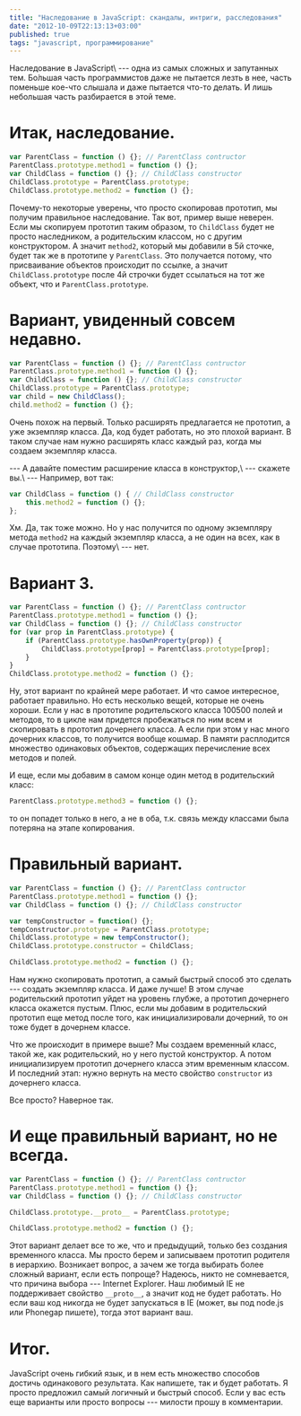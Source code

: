 ```yaml
---
title: "Наследование в JavaScript: скандалы, интриги, расследования"
date: "2012-10-09T22:13:13+03:00"
published: true
tags: "javascript, программирование"
---
```


Наследование в JavaScript\ --- одна из самых сложных и запутанных тем. Бо́льшая часть программистов даже не пытается лезть в нее, часть поменьше кое-что слышала и даже пытается что-то делать. И лишь небольшая часть разбирается в этой теме.

# Итак, наследование.

~~~~~javascript
var ParentClass = function () {}; // ParentClass contructor
ParentClass.prototype.method1 = function () {};
var ChildClass = function () {}; // ChildClass constructor
ChildClass.prototype = ParentClass.prototype;
ChildClass.prototype.method2 = function () {};
~~~~~

Почему-то некоторые уверены, что просто скопировав прототип, мы получим правильное наследование. Так вот, пример выше неверен. Если мы скопируем прототип таким образом, то `ChildClass` будет не просто наследником, а родительским классом, но с другим конструктором. А значит `method2`, который мы добавили в 5й сточке, будет так же в прототипе у `ParentClass`. Это получается потому, что присваивание объектов происходит по ссылке, а значит `ChildClass.prototype` после 4й строчки будет ссылаться на тот же объект, что и `ParentClass.prototype`.

# Вариант, увиденный совсем недавно.

~~~~~javascript
var ParentClass = function () {}; // ParentClass contructor
ParentClass.prototype.method1 = function () {};
var ChildClass = function () {}; // ChildClass constructor
ChildClass.prototype = ParentClass.prototype;
var child = new ChildClass();
child.method2 = function () {};
~~~~~

Очень похож на первый. Только расширять предлагается не прототип, а уже экземпляр класса. Да, код будет работать, но это плохой вариант. В таком случае нам нужно расширять класс каждый раз, когда мы создаем экземпляр класса. 

--- А давайте поместим расширение класса в конструктор,\ --- скажете вы.\ --- Например, вот так:

~~~~~javascript
var ChildClass = function () { // ChildClass constructor
    this.method2 = function () {};
}; 
~~~~~

Хм. Да, так тоже можно. Но у нас получится по одному экземпляру метода `method2` на каждый экземпляр класса, а не один на всех, как в случае прототипа. Поэтому\ --- нет.

# Вариант 3.

~~~~~javascript
var ParentClass = function () {}; // ParentClass contructor
ParentClass.prototype.method1 = function () {};
var ChildClass = function () {}; // ChildClass constructor
for (var prop in ParentClass.prototype) {
    if (ParentClass.prototype.hasOwnProperty(prop)) {
        ChildClass.prototype[prop] = ParentClass.prototype[prop];
    }
}
ChildClass.prototype.method2 = function () {};
~~~~~

Ну, этот вариант по крайней мере работает. И что самое интересное, работает правильно. Но есть несколько вещей, которые не очень хороши. Если у нас в прототипе родительского класса 100500 полей и методов, то в цикле нам придется пробежаться по ним всем и скопировать в прототип дочернего класса. А если при этом у нас много дочерних классов, то получится вообще кошмар. В памяти расплодится множество одинаковых объектов, содержащих перечисление всех методов и полей.

И еще, если мы добавим в самом конце один метод в родительский класс:

~~~~~javascript
ParentClass.prototype.method3 = function () {};
~~~~~

то он попадет только в него, а не в оба, т.к. связь между классами была потеряна на этапе копирования.

# Правильный вариант.

~~~~~javascript
var ParentClass = function () {}; // ParentClass contructor
ParentClass.prototype.method1 = function () {};
var ChildClass = function () {}; // ChildClass constructor

var tempConstructor = function() {};
tempConstructor.prototype = ParentClass.prototype;
ChildClass.prototype = new tempConstructor();
ChildClass.prototype.constructor = ChildClass;

ChildClass.prototype.method2 = function () {};
~~~~~

Нам нужно скопировать прототип, а самый быстрый способ это сделать --- создать экземпляр класса. И даже лучше! В этом случае родительский прототип уйдет на уровень глубже, а прототип дочернего класса окажется пустым. Плюс, если мы добавим в родительский прототип еще метод после того, как инициализировали дочерний, то он тоже будет в дочернем классе.

Что же происходит в примере выше? Мы создаем временный класс, такой же, как родительский, но у него пустой конструктор. А потом инициализируем прототип дочернего класса этим временным классом. И последний этап: нужно вернуть на место свойство `constructor` из дочернего класса.

Все просто? Наверное так.

# И еще правильный вариант, но не всегда.

~~~~~javascript
var ParentClass = function () {}; // ParentClass contructor
ParentClass.prototype.method1 = function () {};
var ChildClass = function () {}; // ChildClass constructor

ChildClass.prototype.__proto__ = ParentClass.prototype;

ChildClass.prototype.method2 = function () {};
~~~~~

Этот вариант делает все то же, что и предыдущий, только без создания временного класса. Мы просто берем и записываем прототип родителя в иерархию. Возникает вопрос, а зачем же тогда выбирать более сложный вариант, если есть попроще? Надеюсь, никто не сомневается, что причина выбора --- Internet Explorer. Наш любимый IE не поддерживает свойство `__proto__`, а значит код не будет работать. Но если ваш код никогда не будет запускаться в IE (может, вы под node.js или Phonegap пишете), тогда этот вариант ваш.

# Итог.

JavaScript очень гибкий язык, и в нем есть множество способов достичь одинакового результата. Как напишете, так и будет работать. Я просто предложил самый логичный и быстрый способ. Если у вас есть еще варианты или просто вопросы --- милости прошу в комментарии.